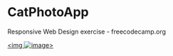 # CatPhotoApp
Responsive Web Design exercise - freecodecamp.org

<a href="https://www.freecatphotoapp.com/"><img ![image](https://user-images.githubusercontent.com/54859866/202546740-d7e0d3ba-f9bb-41d9-9f5b-c5f78304f9d3.png)></a>
